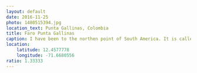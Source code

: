 ```yaml
---
layout: default
date: 2016-11-25
photo: 1480515394.jpg
location_text: Punta Gallinas, Colombia
title: Faro Punta Gallinas
caption: I have been to the northen point of South America. It is called the Punta Gallinas. There is nothing there except an iron light tower, a small house and a rocky beach.
location:
    latitude: 12.4577778
    longitude: -71.6680556
ratio: 1.33333
---
```

